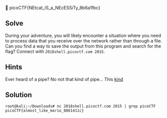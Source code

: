 :checkered_flag: picoCTF{NEtcat_iS_a_NEcESSiTy_8b6a1fbc}

## Solve
During your adventure, you will likely encounter a situation where you need to process data that you receive over the network rather than through a file. Can you find a way to save the output from this program and search for the flag? Connect with `2018shell.picoctf.com 2015`.

## Hints
Ever heard of a pipe? No not that kind of pipe... This [kind](http://www.linfo.org/pipes.html)

## Solution
```
root@kali:~/Downloads# nc 2018shell.picoctf.com 2015 | grep picoCTF
picoCTF{almost_like_mario_8861411c}
```
